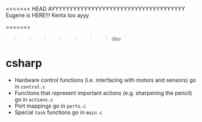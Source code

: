 <<<<<<< HEAD
AYYYYYYYYYYYYYYYYYYYYYYYYYYYYYYYYYYYYY
Eugene is HERE!!!
Kenta too ayyy

=======
>>>>>>> dev
# csharp

- Hardware control functions (i.e. interfacing with motors and sensors) go in `control.c`
- Functions that represent important actions (e.g. sharpening the pencil) go in `actions.c`
- Port mappings go in `ports.c`
- Special `task` functions go in `main.c`
